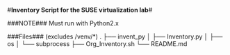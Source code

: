 #**Inventory Script for the SUSE virtualization lab**#

###NOTE###
Must run with Python2.x


###Files###
(excludes /venv/*)
.
├── invent_py
│   ├── Inventory.py
│   ├── os
│   └── subprocess
├── Org_Inventory.sh
└── README.md

